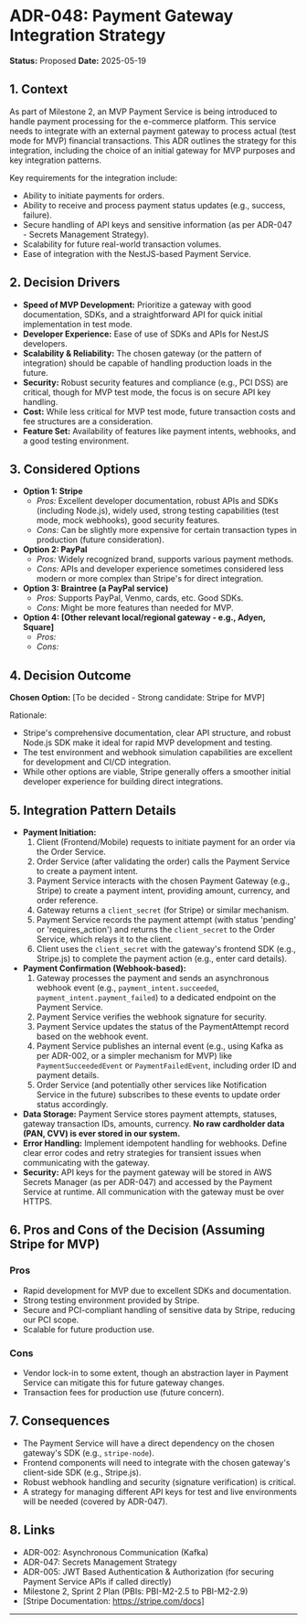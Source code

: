 # ADR-048: Payment Gateway Integration Strategy

**Status:** Proposed
**Date:** 2025-05-19

## 1. Context

As part of Milestone 2, an MVP Payment Service is being introduced to handle payment processing for the e-commerce platform. This service needs to integrate with an external payment gateway to process actual (test mode for MVP) financial transactions. This ADR outlines the strategy for this integration, including the choice of an initial gateway for MVP purposes and key integration patterns.

Key requirements for the integration include:
*   Ability to initiate payments for orders.
*   Ability to receive and process payment status updates (e.g., success, failure).
*   Secure handling of API keys and sensitive information (as per ADR-047 - Secrets Management Strategy).
*   Scalability for future real-world transaction volumes.
*   Ease of integration with the NestJS-based Payment Service.

## 2. Decision Drivers

*   **Speed of MVP Development:** Prioritize a gateway with good documentation, SDKs, and a straightforward API for quick initial implementation in test mode.
*   **Developer Experience:** Ease of use of SDKs and APIs for NestJS developers.
*   **Scalability & Reliability:** The chosen gateway (or the pattern of integration) should be capable of handling production loads in the future.
*   **Security:** Robust security features and compliance (e.g., PCI DSS) are critical, though for MVP test mode, the focus is on secure API key handling.
*   **Cost:** While less critical for MVP test mode, future transaction costs and fee structures are a consideration.
*   **Feature Set:** Availability of features like payment intents, webhooks, and a good testing environment.

## 3. Considered Options

*   **Option 1: Stripe**
    *   *Pros:* Excellent developer documentation, robust APIs and SDKs (including Node.js), widely used, strong testing capabilities (test mode, mock webhooks), good security features.
    *   *Cons:* Can be slightly more expensive for certain transaction types in production (future consideration).
*   **Option 2: PayPal**
    *   *Pros:* Widely recognized brand, supports various payment methods.
    *   *Cons:* APIs and developer experience sometimes considered less modern or more complex than Stripe's for direct integration.
*   **Option 3: Braintree (a PayPal service)**
    *   *Pros:* Supports PayPal, Venmo, cards, etc. Good SDKs.
    *   *Cons:* Might be more features than needed for MVP.
*   **Option 4: [Other relevant local/regional gateway - e.g., Adyen, Square]**
    *   *Pros:*
    *   *Cons:*

## 4. Decision Outcome

**Chosen Option:** [To be decided - Strong candidate: Stripe for MVP]

Rationale:
*   Stripe's comprehensive documentation, clear API structure, and robust Node.js SDK make it ideal for rapid MVP development and testing.
*   The test environment and webhook simulation capabilities are excellent for development and CI/CD integration.
*   While other options are viable, Stripe generally offers a smoother initial developer experience for building direct integrations.

## 5. Integration Pattern Details

*   **Payment Initiation:** 
    1.  Client (Frontend/Mobile) requests to initiate payment for an order via the Order Service.
    2.  Order Service (after validating the order) calls the Payment Service to create a payment intent.
    3.  Payment Service interacts with the chosen Payment Gateway (e.g., Stripe) to create a payment intent, providing amount, currency, and order reference.
    4.  Gateway returns a `client_secret` (for Stripe) or similar mechanism.
    5.  Payment Service records the payment attempt (with status 'pending' or 'requires_action') and returns the `client_secret` to the Order Service, which relays it to the client.
    6.  Client uses the `client_secret` with the gateway's frontend SDK (e.g., Stripe.js) to complete the payment action (e.g., enter card details).
*   **Payment Confirmation (Webhook-based):**
    1.  Gateway processes the payment and sends an asynchronous webhook event (e.g., `payment_intent.succeeded`, `payment_intent.payment_failed`) to a dedicated endpoint on the Payment Service.
    2.  Payment Service verifies the webhook signature for security.
    3.  Payment Service updates the status of the PaymentAttempt record based on the webhook event.
    4.  Payment Service publishes an internal event (e.g., using Kafka as per ADR-002, or a simpler mechanism for MVP) like `PaymentSucceededEvent` or `PaymentFailedEvent`, including order ID and payment details.
    5.  Order Service (and potentially other services like Notification Service in the future) subscribes to these events to update order status accordingly.
*   **Data Storage:** Payment Service stores payment attempts, statuses, gateway transaction IDs, amounts, currency. **No raw cardholder data (PAN, CVV) is ever stored in our system.**
*   **Error Handling:** Implement idempotent handling for webhooks. Define clear error codes and retry strategies for transient issues when communicating with the gateway.
*   **Security:** API keys for the payment gateway will be stored in AWS Secrets Manager (as per ADR-047) and accessed by the Payment Service at runtime. All communication with the gateway must be over HTTPS.

## 6. Pros and Cons of the Decision (Assuming Stripe for MVP)

### Pros
*   Rapid development for MVP due to excellent SDKs and documentation.
*   Strong testing environment provided by Stripe.
*   Secure and PCI-compliant handling of sensitive data by Stripe, reducing our PCI scope.
*   Scalable for future production use.

### Cons
*   Vendor lock-in to some extent, though an abstraction layer in Payment Service can mitigate this for future gateway changes.
*   Transaction fees for production use (future concern).

## 7. Consequences

*   The Payment Service will have a direct dependency on the chosen gateway's SDK (e.g., `stripe-node`).
*   Frontend components will need to integrate with the chosen gateway's client-side SDK (e.g., Stripe.js).
*   Robust webhook handling and security (signature verification) is critical.
*   A strategy for managing different API keys for test and live environments will be needed (covered by ADR-047).

## 8. Links

*   ADR-002: Asynchronous Communication (Kafka)
*   ADR-047: Secrets Management Strategy
*   ADR-005: JWT Based Authentication & Authorization (for securing Payment Service APIs if called directly)
*   Milestone 2, Sprint 2 Plan (PBIs: PBI-M2-2.5 to PBI-M2-2.9)
*   [Stripe Documentation: https://stripe.com/docs]

---
